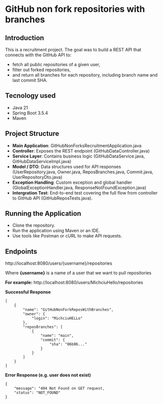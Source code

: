 # GitHub non fork repositories with branches

## Introduction
This is a recruitment project. The goal was to build a REST API that connects with the GitHub API to:
- fetch all public repositories of a given user,
- filter out forked repositories,
- and return all branches for each repository, including branch name and last commit SHA.

## Tecnology used
- Java 21
- Spring Boot 3.5.4
- Maven

## Project Structure
- **Main Application**: GitHubNonForksRecruitmentApplication.java
- **Controller**: Exposes the REST endpoint (GitHubDataController.java)
- **Service Layer**: Contains business logic (GitHubDataService.java, GitHubDataServiceImpl.java)
- **Model / DTO**: Data structures used for API responses (UserRepository.java, Owner.java, ReposBranches.java, Commit.java, UserRepositoryDto.java)
- **Exception Handling**: Custom exception and global handler (GlobalExceptionHandler.java, ResponseNotFoundException.java)
- **Intergration Test**: End-to-end test covering the full flow from controller to GitHub API (GitHubReposTests.java).

## Running the Application
- Clone the repository.
- Run the application using Maven or an IDE.
- Use tools like Postman or cURL to make API requests.

## Endpoints
http://localhost:8080/users/{username}/repositories

Where **{username}** is a name of a user that we want to pull repositories

**For example:** http://localhost:8080/users/MichciuHello/repositories

**Successful Response**
```
[
    {
        "name": "GitHubNonForkReposWithBranches",
        "owner": {
            "login": "MichciuHELLo"
        },
        "reposBranches": [
            {
                "name": "main",
                "commit": {
                    "sha": "06b06..."
                }
            }
        ]
    }
]
```

**Error Response (e.g. user does not exist)**
```
{
    "message": "404 Not Found on GET request,
    "status": "NOT_FOUND"
}
```

